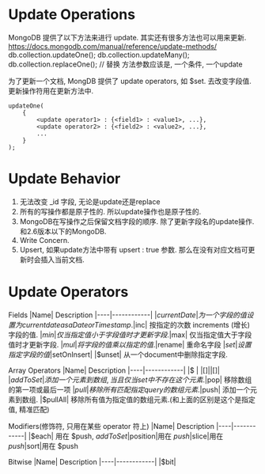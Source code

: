 # Update Operations

MongoDB 提供了以下方法来进行 update.
其实还有很多方法也可以用来更新. https://docs.mongodb.com/manual/reference/update-methods/
db.collection.updateOne();
db.collection.updateMany();
db.collection.replaceOne(); // 替换
方法参数应该是, 一个条件, 一个update

为了更新一个文档, MongDB 提供了 update operators, 如 $set. 去改变字段值.
更新操作符用在更新方法中.

```
updateOne(
    {
        <update operator1> : {<field1> : <value1>, ...},
        <update operator2> : {<field2> : <value2>, ...},
        ...
    }
);
```

# Update Behavior

1. 无法改变 \_id 字段, 无论是update还是replace
2. 所有的写操作都是原子性的. 所以update操作也是原子性的.
3. MongoDB在写操作之后保留文档字段的顺序. 除了更新字段名的update操作.和2.6版本以下的MongoDB.
3. Write Concern.
5. Upsert, 如果update方法中带有 upsert : true 参数. 那么在没有对应文档可更新时会插入当前文档.

# Update Operators

Fields
|Name| Description
|----|------------|
|$currentDate| 为一个字段的值设置为 current date as a Date or Timestamp.
|$inc| 按指定的次数 increments (增长) 字段的值.
|$min| 仅当指定值小于字段值时才更新字段.
|$max| 仅当指定值大于字段值时才更新字段.
|$mul| 将字段的值乘以指定的值.
|$rename| 重命名字段
|$set| 设置指定字段的值
|$setOnInsert|
|$unset| 从一个document中删除指定字段.

Array
Operators
|Name| Description
|----|------------|
|$ |
|$[] |
|$[<identifier>]|
|$addToSet| 添加一个元素到数组, 当且仅当set中不存在这个元素.
|$pop| 移除数组的第一项或最后一项
|$pull| 移除所有匹配指定query的数组元素.
|$push| 添加一个元素到数组.
|$pullAll| 移除所有值为指定值的数组元素.(和上面的区别是这个是指定值, 精准匹配)

Modifiers(修饰符, 只用在某些 operator 符上)
|Name| Description
|----|------------|
|$each| 用在 $push, $addToSet
|$position|用在 $push
|$slice|用在 $push
|$sort|用在 $push

Bitwise
|Name| Description
|----|------------|
|$bit|
